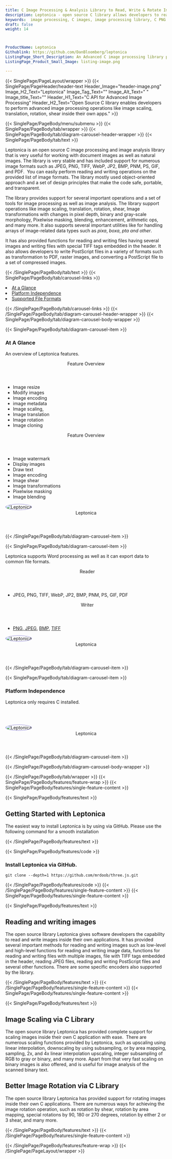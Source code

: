 ```yaml
---
title: C Image Processing & Analysis Library to Read, Write & Rotate Images
description: Leptonica - open source C library allows developers to read, write, scale, rotate & convert image formats like JPEG, PNG, TIFF, WebP, BMP, PNM, PS, GIF & PDF.
keywords:  image processing, C images, image processing library, C PNG API, C JPG, C image API, C Image creation, Modify images, Image filtering API, C  fade image , image filtering  API, image animation, 3d image  rendering, plasma effect, c Image Binarization, Display images, Transform images in C
draft: false
weight: 14



ProductName: Leptonica  
Githublink: https://github.com/DanBloomberg/leptonica
ListingPage_Short_Description: An Advanced C image processing library provided capability for generating, editing, manipulating, scaling, translation, rotation images formats like JPEG, PNG, TIFF, WebP, JP2, BMP, PNM, PS, GIF, and PDF with ease.
ListingPage_Product_Small_Image: listing-image.png 

---
```


{{< SinglePage/PageLayout/wrapper >}}
{{< SinglePage/PageHeader/header-text
Header_Image="header-image.png"
Image_H2_Text="Leptonica"
Image_Tag_Text=""
Image_Alt_Text=" "
Image_title_Text=""
Header_H1_Text="C API for Advanced Image Processing"
Header_H2_Text="Open Source C library enables developers to perform advanced image processing operations like image scaling, translation, rotation, shear inside their own apps." >}}

{{< SinglePage/PageBody/menu/submenu >}}
{{< SinglePage/PageBody/tab/wrapper >}}
{{< SinglePage/PageBody/tab/diagram-carousel-header-wrapper >}}
{{< SinglePage/PageBody/tab/text >}}



<p>Leptonica is an open source C image processing and image analysis library that is very useful for working with document images as well as natural images. The library is very stable and has included support for numerous image formats such as JPEG, PNG, TIFF, WebP, JP2, BMP, PNM, PS, GIF, and PDF.  You can easily perform reading and writing operations on the provided list of image formats. The library mostly used object-oriented approach and a set of design principles that make the code safe, portable, and transparent.</p>
<p>The library provides support for several important operations and a set of tools for image processing as well as image analysis. The library support operations like image scaling, translation, rotation, shear, Image transformations with changes in pixel depth, binary and gray-scale morphology, Pixelwise masking, blending, enhancement, arithmetic ops, and many more. It also supports several important utilities like for handling arrays of image-related data types such as <em>pixa</em>, <em>boxa</em>, <em>pta</em> <em>and</em> <em>other</em>.</p>
<p>It has also provided functions for reading and writing files having several images and writing files with special TIFF tags embedded in the header. It also allows developers to write PostScript files in a variety of formats such as transformation to PDF, raster images, and converting a PostScript file to a set of compressed images.</p>

{{< /SinglePage/PageBody/tab/text >}}
{{< SinglePage/PageBody/tab/carousel-links >}}

<li data-target="#diagramcarousel" data-slide-to="0"><a href="#">At a Glance</a></li>
<li data-target="#diagramcarousel" data-slide-to="2"><a href="#">Platform Independence</a></li>
<li data-target="#diagramcarousel" data-slide-to="1"><a class="activetab" href="#">Supported File Formats</a></li>


{{< /SinglePage/PageBody/tab/carousel-links >}}
{{< /SinglePage/PageBody/tab/diagram-carousel-header-wrapper >}}
{{< SinglePage/PageBody/tab/diagram-carousel-body-wrapper >}}

{{< SinglePage/PageBody/tab/diagram-carousel-item >}}
<h3>At A Glance</h3>
<p>An overview of Leptonica features.</p>
<div class="diagram1 d1-poi">
<div class="d1-row">
<div class="d1-col d1-left"><header>Feature Overview</header>
<ul>
<li>Image resize</li>
<li>Modify images</li>
<li>Image encoding</li>
<li>image metadata</li>
<li>Image scaling,</li>
<li>Image translation</li>
<li>Image rotation</li>
<li>Image cloning</li>
</ul>
</div>
<!--/left-->
<div class="d1-col d1-right"><header>Feature Overview</header>
<ul>
<li>Image watermark</li>
<li>Display images</li>
<li>Draw text</li>
<li>Image encoding</li>
<li>Image shear</li>
<li>Image transformations</li>
<li>Pixelwise masking</li>
<li>Image blending</li>
</ul>
</div>
<!--/right--></div>
<!--/row-->
<div class="d1-logo"><img style="border: 1px solid #9289d7; border-radius: 50%;" src='listing-image.png' alt="Leptonica"><header>Leptonica</header><footer><small></small></footer></div>
<!--/logo--></div>
<!--/diagram1-->
{{< /SinglePage/PageBody/tab/diagram-carousel-item >}}

{{< SinglePage/PageBody/tab/diagram-carousel-item >}}
<p>Leptonica supports Word processing as well as it can export data to common file formats.</p>
<div class="diagram1 d2  d1-poi">
<div class="d1-row">
<div class="d1-col d1-left"><header><i class="fa fa-arrows-v "> </i> Reader</header>
<ul>
<li>JPEG, PNG, TIFF, WebP, JP2, BMP, PNM, PS, GIF, PDF</li>
</ul>
</div>
<!--/left-->
<div class="d1-col d1-right"><header><i class="fa  fa-long-arrow-down"> </i> Writer</header>
<ul>
<li><a href="https://docs.fileformat.com/image/png/">PNG</a>,<a href="https://docs.fileformat.com/image/jpeg/"> JPEG</a>, <a href="https://docs.fileformat.com/image/bmp/">BMP</a>, <a href="https://docs.fileformat.com/image/tiff/">TIFF</a></li>
</ul>
</div>
<!--/right--></div>
<!--/row-->
<div class="d1-logo"><img style="border: 1px solid #9289d7; border-radius: 50%;" src='listing-image.png' alt="Leptonica"><header>Leptonica</header><footer><small></small></footer></div>
<!--/logo--></div>
<!--/diagram2-->
{{< /SinglePage/PageBody/tab/diagram-carousel-item >}}

{{< SinglePage/PageBody/tab/diagram-carousel-item >}}
<h3>Platform Independence</h3>
<p>Leptonica only requires C installed.</p>
<p> </p>
<div class="diagram1 d1-poi">
<div class="d1-row">
<div class="d1-col d1-left"> </div>
<div class="d1-col d1-right"><!-- <header><i class="fa fa-cubes"> &nbsp;</i></header>
    <ul>
    <li>Python 2.6 & above</li>
    </ul> --></div>
<!--/left--> <!--/right--></div>
<!--/row-->
<div class="d1-logo"><img style="border: 1px solid #9289d7; border-radius: 50%;" src='listing-image.png' alt="Leptonica"><header>Leptonica</header><footer><small></small></footer></div>
<!--/logo--></div>
<!--/diagram2 -->
{{< /SinglePage/PageBody/tab/diagram-carousel-item >}}

{{< /SinglePage/PageBody/tab/diagram-carousel-body-wrapper >}}

{{< /SinglePage/PageBody/tab/wrapper >}}
{{< SinglePage/PageBody/features/feature-wrap >}}
{{< SinglePage/PageBody/features/single-feature-content >}}

{{< SinglePage/PageBody/features/text >}}
<h2 class="h2title">Getting Started with Leptonica</h2>
<p>The easiest way to install Leptonica is by using via GitHub. Please use the following command for a smooth installation</p>
{{< /SinglePage/PageBody/features/text >}}

{{< SinglePage/PageBody/features/code >}}
<h3><strong>Install Leptonica via GitHub.</strong></h3>
<pre><code class="html">git clone --depth=1 https://github.com/mrdoob/three.js.git </code></pre>


{{< /SinglePage/PageBody/features/code >}}
{{< /SinglePage/PageBody/features/single-feature-content >}}
{{< SinglePage/PageBody/features/single-feature-content >}}

{{< SinglePage/PageBody/features/text >}}
<h2 class="h2title">Reading and writing images</h2>
<p>The open source library Leptonica gives software developers the capability to read and write images inside their own applications. It has provided several important methods for reading and writing images such as low-level and high-level functions for reading and writing image data, functions for reading and writing files with multiple images, file with TIFF tags embedded in the header, reading JPEG files, reading and writing PostScript files and several other functions. There are some specific encoders also supported by the library.</p>

{{< /SinglePage/PageBody/features/text >}}
{{< /SinglePage/PageBody/features/single-feature-content >}}
{{< SinglePage/PageBody/features/single-feature-content >}}

{{< SinglePage/PageBody/features/text >}}
<h2 class="h2title">Image Scaling via C Library</h2>
<p>The open source library Leptonica has provided complete support for scaling images inside their own C application with ease.  There are numerous scaling functions provided by Leptonica, such as upscaling using linear interpolation, downscaling by using subsampling, or by area mapping, sampling, 2x, and 4x linear interpolation upscaling, integer subsampling of RGB to gray or binary, and many more. Apart from that very fast scaling on binary images is also offered, and is useful for image analysis of the scanned binary text.</p>
<h2 class="h2title">Better Image Rotation via C Library</h2>
<p>The open source library Leptonica has provided support for rotating images inside their own C applications. There are numerous ways for achieving the image rotation operation, such as rotation by shear, rotation by area mapping, special rotations by 90, 180 or 270 degrees, rotation by either 2 or 3 shear, and many more.</p>


{{< /SinglePage/PageBody/features/text >}}
{{< /SinglePage/PageBody/features/single-feature-content >}}

{{< /SinglePage/PageBody/features/feature-wrap >}}
{{< /SinglePage/PageLayout/wrapper >}}